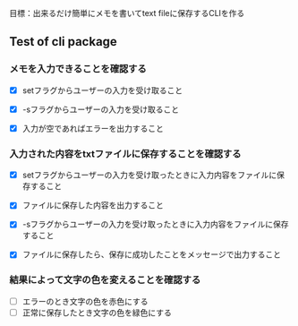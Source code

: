 目標：出来るだけ簡単にメモを書いてtext fileに保存するCLIを作る

## Test of cli package

### メモを入力できることを確認する
- [x] setフラグからユーザーの入力を受け取ること
- [x] -sフラグからユーザーの入力を受け取ること
- [x] 入力が空であればエラーを出力すること


### 入力された内容をtxtファイルに保存することを確認する
- [x] setフラグからユーザーの入力を受け取ったときに入力内容をファイルに保存すること
- [x] ファイルに保存した内容を出力すること
- [x] -sフラグからユーザーの入力を受け取ったときに入力内容をファイルに保存すること
- [x] ファイルに保存したら、保存に成功したことをメッセージで出力すること


### 結果によって文字の色を変えることを確認する
- [ ] エラーのとき文字の色を赤色にする
- [ ] 正常に保存したとき文字の色を緑色にする